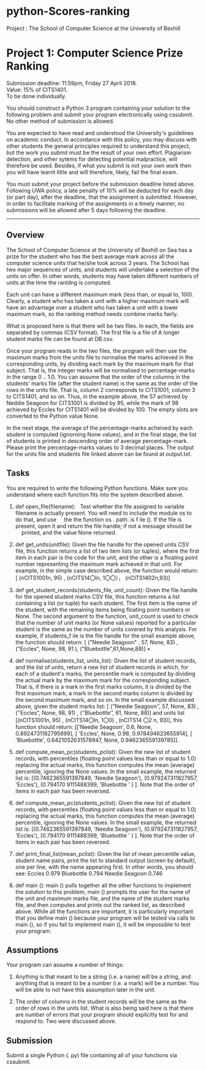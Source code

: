 # python-Scores-ranking
Project : The School of Computer Science at the University of Bexhill

# Project 1: Computer Science Prize Ranking 
Submission deadline: 11:59pm, Friday 27 April 2018.   
Value: 15% of CITS1401.   
To be done individually.  


You should construct a Python 3 program containing your solution to the following problem and submit your program electronically using cssubmit. No other method of submission is allowed.


You are expected to have read and understood the University's guidelines on academic conduct. In accordance with this policy, you may discuss with other students the general principles required to understand this project, but the work you submit must be the result of your own effort. Plagiarism detection, and other sytems for detecting potential malpractice, will therefore be used. Besides, if what you submit is not your own work then you will have learnt little and will therefore, likely, fail the final exam.


You must submit your project before the submission deadline listed above. Following UWA policy, a late penalty of 10% will be deducted for each day (or part day), after the deadline, that the assignment is submitted. However, in order to facilitate marking of the assignments in a timely manner, no submissions will be allowed after 5 days following the deadline.

------

## Overview 
The School of Computer Science at the University of Bexhill on Sea has a prize for the student who has the best average mark across all the computer science units that he/she took across 3 years. The School has two major sequences of units, and students will undertake a selection of the units on offer. In other words, students may have taken different numbers of units at the time the ranldng is computed.


Each unit can have a different maximum mark (less than, or equal to, 100). Clearly, a student who has taken a unit with a higher maximum mark will have an advantage over a student who has taken a unit with a lower maximum mark, so the ranking method needs combine marks fairly.


What is proposed here is that there will be two files. In each, the fields are separated by commas (CSV format). The first file is a file of A longer student marks file can be found at DB.csv.


Once your program reads in the two files, the program will then use the maximum marks from the units file to normalise the marks achieved in the corresponding units, by dividing each mark by the maximum mark for that subject. That is, the integer marks will be normalised to percentage-marks in the range 0 .. 1.0. You can assume that the order of the columns in the students' marks file (after the student name) is the same as the order of the rows in the units file. That is, column 2 corresponds to CITS1001, column 3 to CITS1401, and so on. Thus, in the example above, the 57 achieved by Neddie Seagoon for CITS1001 is divided by 95, while the mark of 98 achieved by Eccles for CITS1401 will be divided by 100. The empty slots are converted to the Python value None.


In the next stage, the average of the percentage-marks acheived by each student is computed (ignorning None values), and in the final stage, the list of students is printed in descending order of average percentage-mark. Please print the percentage-marks values to 3 decimal places. The output for the units file and students file linked above can be found at output.txt.


## Tasks 
You are required to write the following Python functions. Make sure you understand where each function fits into the system described above.

1. def open_file(filename):  
  Test whether the file assigned to variable filename is actually present. You will need to include the module os to do that, and use     the the function os . path. is f ile (). If the file is present, open it and return the file handle; if not a message should be         printed, and the value None returned. 
  
2. def get_units(unitfile): 
  Given the file handle for the opened units CSV file, this function returns a list of two item lists (or tuples), where the first item   in each pair is the code for the unit, and the other is a floating point number representing the maximum mark achieved in that unit.     For example, in the simple case described above, the function would return: [ (nCITS1001n, 95) , (nCITS14〇ln, 1〇〇），                 (nCITS1402n,93)] 

3. def get_student_records(students_file, unit_count): 
  Given the file handle for the opened student marks CSV file, this function returns a list containing a list (or tuple) for each         student. The first item is the name of the student, with the remaining items being floating point numbers or None. The second argument   to the function, unit_count is used to check that the number of unit marks (or None values) reported for a particular student is the     same as the number of units covered by this analysis. For example, if students_f ile is the file handle for the small example above,     the function should return: [ ("Needie Seagoon" , 57, None, 83) , ("Eccles", None, 98, 91 ), ("Bluebottle”,61,None,88)] • 

4. def normalise(students_list, units_list): 
  Given the list of student records, and the list of units, return a new list of student records in which, for each of a student's         marks, the percentile mark is computed by dividing the actual mark by the maximum mark for the corresponding subject. That is, if       there is a mark in the first marks column, it is divided by the first maximum mark, a mark in the second marks column is divided by     the second maximum mark, and so on. In the small example discussed above, given the student marks list: [ ("Needie Seagoon’’, 57,       None, 83) , (’’Eccles”, None, 98, 91) , (’’Bluebottle’’, 61, None, 88)] and units list [(nCITS1001n, 95) , (nCITS14〇ln, 1〇0) ,         (nCITS14 〇2 n, 93)], this function should return: [[’Needie Seagoon', 0.6, None, 0.8924731182795699], [ 'Eccles', None, 0.98,           0.978494623655914], [ 'Bluebottle', 0.6421052631578947, None, 0.946236559139785]]. 

5. def compute_mean_pc(students_pclist): 
  Given the new list of student records, with percentiles (floating point values less than or equal to 1.0) replacing the actual marks,   this function computes the mean (average) percentile, ignoring the None values. In the small example, the returned list is:             [(0.7462365591397849, 'Needie Seagoon'), (0.979247311827957, 'Eccles'), (0.794170 9111488399, 'Bluebottle ' ) ]. Note that the order     of items in each pair has been reversed. 


5. def compute_mean_pc(students_pclist): 
  Given the new list of student records, with percentiles (floating point values less than or equal to 1.0) replacing the actual marks,   this function computes the mean (average) percentile, ignoring the None values. In the small example, the returned list is:             [(0.7462365591397849, 'Needie Seagoon'), (0.979247311827957, 'Eccles'), (0.794170 9111488399, 'Bluebottle ' ) ]. Note that the order     of items in each pair has been reversed. 

6. def print_final_list(mean_pclist): 
  Given the list of mean percentile value, student name pairs, print the list to standard output (screen by default), one per line, with   the name appearing first. In other words, you should see: Eccles 0.979 Bluebottle 0.794 Needie Seagoon 0.746


7. def main (): 
  main () pulls together all the other functions to implement the solution to this problem, main () prompts the user for the name of the   unit and maximum marks file, and the name of the student marks file, and then computes and prints out the ranked list, as described     above. While all the functions are important, it is particularly important that you define main () because your program will be         tested via calls to main (), so if you fail to implement main (), it will be impossible to test your program.


## Assumptions 
Your program can assume a number of things: 

1. Anything is that meant to be a string (i.e. a name) will be a string, and anything that is meant to be a number (i.e. a mark) will be a number. You will be able to not have this assumption later in the unit. 

2. The order of columns in the student records will be the same as the order of rows in the units list.
What is also being said here is that there are number of errors that your program should explicitly test for and respond to. Two were discussed above.

## Submission 
Submit a single Python (. py) file containing all of your functions via cssubmit.
